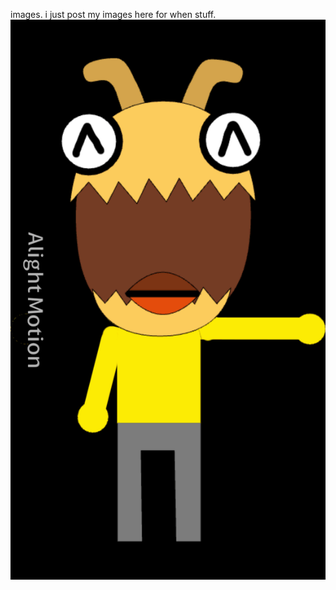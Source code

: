 images. i just post my images here for when stuff.
<img src="https://github.com/GDLevelRequest/chompybee/blob/main/New%20Project%20%5BFA11607%5D.gif?raw=true" alt="New Project [FA11607].gif"/>
